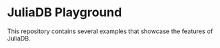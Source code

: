 # JuliaDB Playground

This repository contains several examples that showcase the features of JuliaDB.